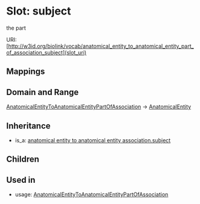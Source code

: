 # Slot: subject


the part

URI: [http://w3id.org/biolink/vocab/anatomical_entity_to_anatomical_entity_part_of_association_subject](slot_uri)
## Mappings

## Domain and Range

[AnatomicalEntityToAnatomicalEntityPartOfAssociation](AnatomicalEntityToAnatomicalEntityPartOfAssociation.md) -> [AnatomicalEntity](AnatomicalEntity.md)
## Inheritance

 *  is_a: [anatomical entity to anatomical entity association.subject](anatomical_entity_to_anatomical_entity_association_subject.md)
## Children

## Used in

 *  usage: [AnatomicalEntityToAnatomicalEntityPartOfAssociation](AnatomicalEntityToAnatomicalEntityPartOfAssociation.md)
